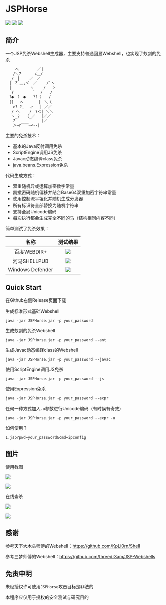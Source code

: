 # JSPHorse

![](https://img.shields.io/badge/build-passing-brightgreen)
![](https://img.shields.io/badge/JavaParser-3.23.1-blue)
![](https://img.shields.io/badge/Java-8-red)

## 简介

一个JSP免杀Webshell生成器，主要支持普通回显Webshell，也实现了蚁剑的免杀

```txt
　　 へ　　　　　／|
　　/＼7　　　 ∠＿/
　 /　│　　 ／　／
　│　Z ＿,＜　／　　 /`ヽ
　│　　　　　ヽ　　 /　　〉
　 Y　　　　　`　 /　　/
　?●　?　●　　??〈　　/
　()　 へ　　　　|　＼〈
　　>? ?_　 ィ　 │ ／／
　 / へ　　 /　?＜| ＼＼
　 ヽ_?　　(_／　 │／／
　　7　　　　　　　|／
　　＞―r￣￣~∠--|
```

主要的免杀技术：

- 基本的Java反射调用免杀
- ScriptEngine调用JS免杀
- Javac动态编译class免杀
- java.beans.Expression免杀

代码生成方式：

- 双重随机异或运算加密数字常量
- 凯撒密码随机偏移并结合Base64双重加密字符串常量
- 使用控制流平坦化并随机生成分发器
- 所有标识符全部替换为随机字符串
- 支持全局Unicode编码
- 每次执行都会生成完全不同的马（结构相同内容不同）

简单测试了免杀效果：

| 名称 | 测试结果 |
| :----: | :----: |
| 百度WEBDIR+ | ![](https://img.shields.io/badge/pass-green) |
| 河马SHELLPUB | ![](https://img.shields.io/badge/pass-green) |
| Windows Defender | ![](https://img.shields.io/badge/pass-green) |

## Quick Start

在Github右侧Release页面下载

生成标准形式基础Webshell

`java -jar JSPHorse.jar -p your_password`

生成蚁剑的免杀Webshell

`java -jar JSPHorse.jar -p your_password --ant`

生成Javac动态编译class的Webshell

`java -jar JSPHorse.jar -p your_password --javac`

使用ScriptEngine调用JS免杀

`java -jar JSPHorse.jar -p your_password --js`

使用Expression免杀

`java -jar JSPHorse.jar -p your_password --expr`

任何一种方式加入`-u`参数进行Unicode编码（有时候有奇效）

`java -jar JSPHorse.jar -p your_password --expr -u`

如何使用？

`1.jsp?pwd=your_password&cmd=ipconfig`

## 图片

使用截图

![](https://github.com/EmYiQing/JSPHorse/blob/master/img/01.png)

![](https://github.com/EmYiQing/JSPHorse/blob/master/img/02.png)

在线查杀

![](https://github.com/EmYiQing/JSPHorse/blob/master/img/03.png)

![](https://github.com/EmYiQing/JSPHorse/blob/master/img/04.png)

## 感谢

参考天下大木头师傅的Webshell：https://github.com/KpLi0rn/Shell

参考三梦师傅的Webshell：https://github.com/threedr3am/JSP-Webshells

## 免责申明

未经授权许可使用`JSPHorse`攻击目标是非法的

本程序应仅用于授权的安全测试与研究目的


